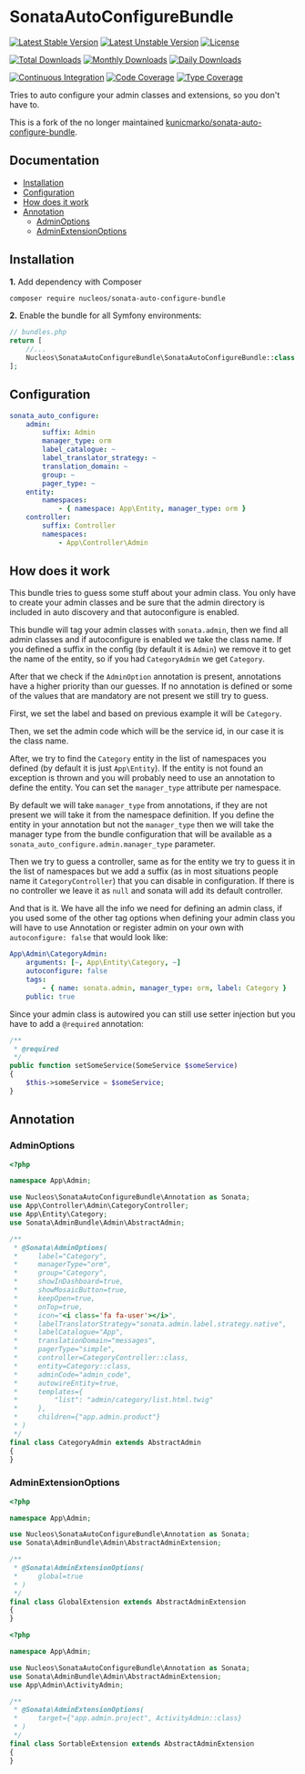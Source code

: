 SonataAutoConfigureBundle
=========================

[![Latest Stable Version](https://poser.pugx.org/nucleos/sonata-auto-configure-bundle/v/stable)](https://packagist.org/packages/nucleos/sonata-auto-configure-bundle)
[![Latest Unstable Version](https://poser.pugx.org/nucleos/sonata-auto-configure-bundle/v/unstable)](https://packagist.org/packages/nucleos/sonata-auto-configure-bundle)
[![License](https://poser.pugx.org/nucleos/sonata-auto-configure-bundle/license)](LICENSE.md)

[![Total Downloads](https://poser.pugx.org/nucleos/sonata-auto-configure-bundle/downloads)](https://packagist.org/packages/nucleos/sonata-auto-configure-bundle)
[![Monthly Downloads](https://poser.pugx.org/nucleos/sonata-auto-configure-bundle/d/monthly)](https://packagist.org/packages/nucleos/sonata-auto-configure-bundle)
[![Daily Downloads](https://poser.pugx.org/nucleos/sonata-auto-configure-bundle/d/daily)](https://packagist.org/packages/nucleos/sonata-auto-configure-bundle)

[![Continuous Integration](https://github.com/nucleos/SonataAutoConfigureBundle/workflows/Continuous%20Integration/badge.svg?event=push)](https://github.com/nucleos/SonataAutoConfigureBundle/actions?query=workflow%3A"Continuous+Integration"+event%3Apush)
[![Code Coverage](https://codecov.io/gh/nucleos/SonataAutoConfigureBundle/graph/badge.svg)](https://codecov.io/gh/nucleos/SonataAutoConfigureBundle)
[![Type Coverage](https://shepherd.dev/github/nucleos/SonataAutoConfigureBundle/coverage.svg)](https://shepherd.dev/github/nucleos/SonataAutoConfigureBundle)

Tries to auto configure your admin classes and extensions, so you don't have to.

This is a fork of the no longer maintained [kunicmarko/sonata-auto-configure-bundle](https://github.com/kunicmarko20/SonataAutoConfigureBundle).

Documentation
-------------

* [Installation](#installation)
* [Configuration](#configuration)
* [How does it work](#how-does-it-work)
* [Annotation](#annotation)
    * [AdminOptions](#adminoptions)
    * [AdminExtensionOptions](#adminextensionoptions)

## Installation

**1.**  Add dependency with Composer

```bash
composer require nucleos/sonata-auto-configure-bundle
```

**2.** Enable the bundle for all Symfony environments:

```php
// bundles.php
return [
    //...
    Nucleos\SonataAutoConfigureBundle\SonataAutoConfigureBundle::class => ['all' => true],
];
```

## Configuration

```yaml
sonata_auto_configure:
    admin:
        suffix: Admin
        manager_type: orm
        label_catalogue: ~
        label_translator_strategy: ~
        translation_domain: ~
        group: ~
        pager_type: ~
    entity:
        namespaces:
            - { namespace: App\Entity, manager_type: orm }
    controller:
        suffix: Controller
        namespaces:
            - App\Controller\Admin
```

## How does it work

This bundle tries to guess some stuff about your admin class. You only have to
create your admin classes and be sure that the admin directory is included in
auto discovery and that autoconfigure is enabled.

This bundle will tag your admin classes with `sonata.admin`, then we find all
admin classes and if autoconfigure is enabled we take the class name. If you
defined a suffix in the config (by default it is `Admin`) we remove it to get
the name of the entity, so if you had `CategoryAdmin` we get `Category`.

After that we check if the `AdminOption` annotation is present, annotations
have a higher priority than our guesses. If no annotation is defined or some of
the values that are mandatory are not present we still try to guess.

First, we set the label and based on previous example it will be `Category`.

Then, we set the admin code which will be the service id, in our case it is
the class name.

After, we try to find the `Category` entity in the list of namespaces you
defined (by default it is just `App\Entity`). If the entity is not found an
exception is thrown and you will probably need to use an annotation to define
the entity. You can set the `manager_type` attribute per namespace.

By default we will take `manager_type` from annotations, if they are not
present we will take it from the namespace definition. If you define the entity
in your annotation but not the `manager_type` then we will take the manager
type from the bundle configuration that will be available as a
`sonata_auto_configure.admin.manager_type` parameter.

Then we try to guess a controller, same as for the entity we try to guess it in
the list of namespaces but we add a suffix (as in most situations people name
it `CategoryController`) that you can disable in configuration. If there is no
controller we leave it as `null` and sonata will add its default controller.

And that is it. We have all the info we need for defining an admin class, if
you used some of the other tag options when defining your admin class you will
have to use Annotation or register admin on your own with `autoconfigure:
false` that would look like:

```yaml
App\Admin\CategoryAdmin:
    arguments: [~, App\Entity\Category, ~]
    autoconfigure: false
    tags:
        - { name: sonata.admin, manager_type: orm, label: Category }
    public: true
```

Since your admin class is autowired you can still use setter injection but you have to add a `@required` annotation:

```php
/**
 * @required
 */
public function setSomeService(SomeService $someService)
{
    $this->someService = $someService;
}
```

## Annotation

### AdminOptions

```php
<?php

namespace App\Admin;

use Nucleos\SonataAutoConfigureBundle\Annotation as Sonata;
use App\Controller\Admin\CategoryController;
use App\Entity\Category;
use Sonata\AdminBundle\Admin\AbstractAdmin;

/**
 * @Sonata\AdminOptions(
 *     label="Category",
 *     managerType="orm",
 *     group="Category",
 *     showInDashboard=true,
 *     showMosaicButton=true,
 *     keepOpen=true,
 *     onTop=true,
 *     icon="<i class='fa fa-user'></i>",
 *     labelTranslatorStrategy="sonata.admin.label.strategy.native",
 *     labelCatalogue="App",
 *     translationDomain="messages",
 *     pagerType="simple",
 *     controller=CategoryController::class,
 *     entity=Category::class,
 *     adminCode="admin_code",
 *     autowireEntity=true,
 *     templates={
 *         "list": "admin/category/list.html.twig"
 *     },
 *     children={"app.admin.product"}
 * )
 */
final class CategoryAdmin extends AbstractAdmin
{
}
```

### AdminExtensionOptions

```php
<?php

namespace App\Admin;

use Nucleos\SonataAutoConfigureBundle\Annotation as Sonata;
use Sonata\AdminBundle\Admin\AbstractAdminExtension;

/**
 * @Sonata\AdminExtensionOptions(
 *     global=true
 * )
 */
final class GlobalExtension extends AbstractAdminExtension
{
}
```

```php
<?php

namespace App\Admin;

use Nucleos\SonataAutoConfigureBundle\Annotation as Sonata;
use Sonata\AdminBundle\Admin\AbstractAdminExtension;
use App\Admin\ActivityAdmin;

/**
 * @Sonata\AdminExtensionOptions(
 *     target={"app.admin.project", ActivityAdmin::class}
 * )
 */
final class SortableExtension extends AbstractAdminExtension
{
}
```
